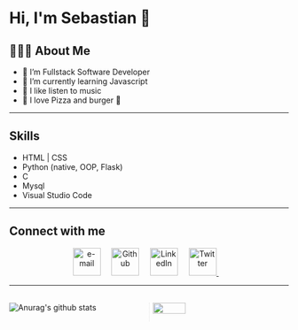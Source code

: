 # Hi, I'm Sebastian 👋
## 👨🏻‍💻 About Me
- 🔭 I’m Fullstack Software Developer
- 🌱 I’m currently learning Javascript
- 🎵 I like listen to music
- 🍕 I love Pizza and burger 🍔

---
## Skills

* HTML | CSS
* Python (native, OOP, Flask)
* C
* Mysql
* Visual Studio Code
---
## Connect with me
<div align="Left">
     <p align="center">
        <!-- gmail-->
        <a href="mailto:sebastianobandoperez5@gmail.com"><img src="https://i.pinimg.com/originals/84/7c/08/847c083cc09040091439e3c05d1fedde.png" width="50px" alt="e-mail"></a> &nbsp; &nbsp;
        <!-- github -->
        <a href="https://github.com/seObando19"><img src="https://icons-for-free.com/iconfiles/png/512/github+icon-1320168274457504277.png" width="50px" alt="Github"></a> &nbsp; &nbsp;
        <!-- linkedin -->
        <a href="https://www.linkedin.com/in/sebastianobandop/"><img src="https://cdn4.iconfinder.com/data/icons/social-messaging-ui-color-shapes-2-free/128/social-linkedin-circle-512.png" width="50px" alt="LinkedIn"></a> &nbsp; &nbsp;
        <!-- twitter -->
        <a href="https://twitter.com/seObando19"><img src="https://webtus.net/wp-content/uploads/2016/05/Icon-Twitter.png" width="50px" alt="Twitter"> </a> &nbsp; &nbsp;
    </p>

---

<br>

<div style="-webkit-column-count: 2; -moz-column-count: 2; column-count: 2; -webkit-column-rule: 1px dotted #e0e0e0; -moz-column-rule: 1px dotted #e0e0e0; column-rule: 1px dotted #e0e0e0;">
  
<div>
  <img src="https://github-readme-stats.anuraghazra1.vercel.app/api?username=seObando19&show_icons=true&include_all_commits=true&theme=material-palenight" alt="Anurag's github stats" />
</div>
</br>
<div>
   <img  src="https://github-readme-stats.anuraghazra1.vercel.app/api/top-langs/?username=seObando19&layout=compact&theme=material-palenight&langs_count=8" width="49%" />
</div>
</div>
</br>
